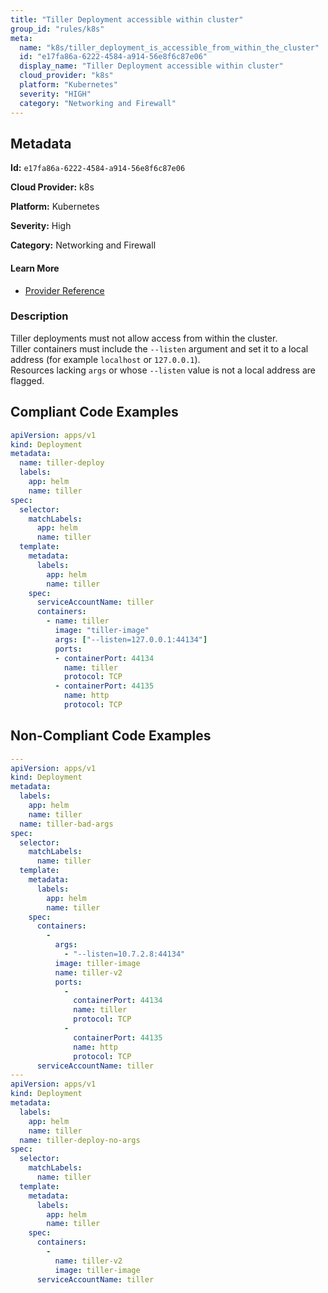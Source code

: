 ```yaml
---
title: "Tiller Deployment accessible within cluster"
group_id: "rules/k8s"
meta:
  name: "k8s/tiller_deployment_is_accessible_from_within_the_cluster"
  id: "e17fa86a-6222-4584-a914-56e8f6c87e06"
  display_name: "Tiller Deployment accessible within cluster"
  cloud_provider: "k8s"
  platform: "Kubernetes"
  severity: "HIGH"
  category: "Networking and Firewall"
---
```

## Metadata

**Id:** `e17fa86a-6222-4584-a914-56e8f6c87e06`

**Cloud Provider:** k8s

**Platform:** Kubernetes

**Severity:** High

**Category:** Networking and Firewall

#### Learn More

 - [Provider Reference](https://kubernetes.io/docs/concepts/containers/images/)

### Description

 Tiller deployments must not allow access from within the cluster.  
Tiller containers must include the `--listen` argument and set it to a local address (for example `localhost` or `127.0.0.1`).  
Resources lacking `args` or whose `--listen` value is not a local address are flagged.


## Compliant Code Examples
```yaml
apiVersion: apps/v1
kind: Deployment
metadata:
  name: tiller-deploy
  labels:
    app: helm
    name: tiller
spec:
  selector:
    matchLabels:
      app: helm
      name: tiller
  template:
    metadata:
      labels:
        app: helm
        name: tiller
    spec:
      serviceAccountName: tiller
      containers:
        - name: tiller
          image: "tiller-image"
          args: ["--listen=127.0.0.1:44134"]
          ports:
          - containerPort: 44134
            name: tiller
            protocol: TCP
          - containerPort: 44135
            name: http
            protocol: TCP

```
## Non-Compliant Code Examples
```yaml
---
apiVersion: apps/v1
kind: Deployment
metadata:
  labels:
    app: helm
    name: tiller
  name: tiller-bad-args
spec:
  selector:
    matchLabels:
      name: tiller
  template:
    metadata:
      labels:
        app: helm
        name: tiller
    spec:
      containers:
        -
          args:
            - "--listen=10.7.2.8:44134"
          image: tiller-image
          name: tiller-v2
          ports:
            -
              containerPort: 44134
              name: tiller
              protocol: TCP
            -
              containerPort: 44135
              name: http
              protocol: TCP
      serviceAccountName: tiller
---
apiVersion: apps/v1
kind: Deployment
metadata:
  labels:
    app: helm
    name: tiller
  name: tiller-deploy-no-args
spec:
  selector:
    matchLabels:
      name: tiller
  template:
    metadata:
      labels:
        app: helm
        name: tiller
    spec:
      containers:
        -
          name: tiller-v2
          image: tiller-image
      serviceAccountName: tiller

```